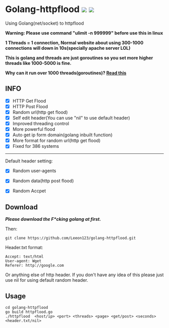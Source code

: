 # Golang-httpflood ![](https://img.shields.io/badge/Version-1.7-brightgreen.svg) ![](https://img.shields.io/badge/license-MIT-blue.svg)
Using Golang(net/socket) to httpflood

**Warning: Please use command "ulimit -n 999999" before use this in linux**

**1 Threads =  1 connection, Normal website about using 300-1000 connections will down in 10s(specially apache server LOL)**
 
**This is golang and threads are just goroutines so you set more higher threads like 1000-5000 is fine.**

**Why can it run over 1000 threads(goroutines)? [Read this](http://tleyden.github.io/blog/2014/10/30/goroutines-vs-threads/)**

## INFO

 - [x] HTTP Get Flood
 - [x] HTTP Post Flood
 - [x] Random url(http get flood)
 - [x] Self edit header(You can use "nil" to use default header)
 - [x] Improved threading control
 - [x] More powerful flood
 - [x] Auto get ip form domain(golang inbuilt function)
 - [x] More format for random url(http get flood)
 - [x] Fixed for 386 systems
 -----------------------------------------------------
 Default header setting:
 - [x] Random user-agents
 - [x] Random data(http post flood) 
 - [x] Random Accpet


## Download
***Please download the F\*cking golang at first.***

Then:

    git clone https://github.com/Leeon123/golang-httpflood.git

Header.txt format:

    Accept: text/html
    User-agent: Wget
    Referer: http://google.com

Or anything else of http header. If you don't have any idea of this please just use nil for using default random header.
## Usage

    cd golang-httpflood
    go build httpflood.go
    ./httpflood  <host/ip> <port> <threads> <page> <get/post> <seconds> <header.txt/nil>
